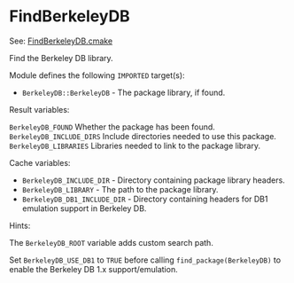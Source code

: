 # FindBerkeleyDB

See: [FindBerkeleyDB.cmake](https://github.com/petk/php-build-system/tree/master/cmake/cmake/modules/FindBerkeleyDB.cmake)

Find the Berkeley DB library.

Module defines the following `IMPORTED` target(s):

* `BerkeleyDB::BerkeleyDB` - The package library, if found.

Result variables:

  `BerkeleyDB_FOUND`
    Whether the package has been found.
  `BerkeleyDB_INCLUDE_DIRS`
    Include directories needed to use this package.
  `BerkeleyDB_LIBRARIES`
    Libraries needed to link to the package library.

Cache variables:

* `BerkeleyDB_INCLUDE_DIR` - Directory containing package library headers.
* `BerkeleyDB_LIBRARY` - The path to the package library.
* `BerkeleyDB_DB1_INCLUDE_DIR` - Directory containing headers for DB1 emulation
  support in Berkeley DB.

Hints:

The `BerkeleyDB_ROOT` variable adds custom search path.

Set `BerkeleyDB_USE_DB1` to `TRUE` before calling `find_package(BerkeleyDB)` to
enable the Berkeley DB 1.x support/emulation.
